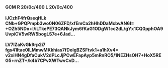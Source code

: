 #### GCM R 20/0c/400 L 20/0c/400
**lJCzhF4frQseqHLk**<br/>**CNb+GPQPmpb3wo0N06ZFD/xfEmCa2hHhDDaMcbvAN6I=**<br/>**+OZh5NDo+I/iLTkePE73QANkJym6fKaG1ODgW1cc2dL/gYx1CQ0pphOA9UvpiCV5wRW5bogLS7e+6Jad...**<br/><br/>
**LV7lZaKvGk9rp2i7**<br/>**fgs41Itae0lLMmwMKkhias7fDoIgBZSFtvk1+a1hXv4=**<br/>**v2xiHN4gDfaCukV2dPLcJjPCwEFapAyp5mRnRO5/1NEZHsOH7+HoX5REG5+rnZT+/k4b7CPvXWTwvCvD...**